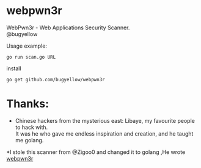# webpwn3r
WebPwn3r - Web Applications Security Scanner.
</br>@bugyellow

Usage example:
```
go run scan.go URL
```
install
```
go get github.com/bugyellow/webpwn3r
```
# Thanks:

* Chinese hackers from the mysterious east: Libaye, my favourite people to hack with.</br> It was he who gave me endless  inspiration and creation, and he taught me golang.

*I stole this scanner from @Zigoo0 and changed it to golang ,He wrote [webpwn3r](https://github.com/zigoo0/webpwn3r/) 

